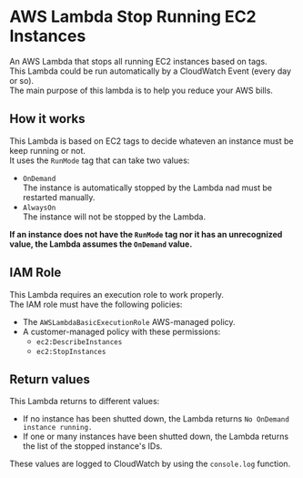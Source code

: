 # AWS Lambda Stop Running EC2 Instances

An AWS Lambda that stops all running EC2 instances based on tags.  
This Lambda could be run automatically by a CloudWatch Event (every day or so).  
The main purpose of this lambda is to help you reduce your AWS bills.

## How it works

This Lambda is based on EC2 tags to decide whateven an instance must be keep running or not.  
It uses the ```RunMode``` tag that can take two values:
* ```OnDemand```  
The instance is automatically stopped by the Lambda nad must be restarted manually.
* ```AlwaysOn```  
The instance will not be stopped by the Lambda.

**If an instance does not have the ```RunMode``` tag nor it has an unrecognized value, the Lambda assumes the ```OnDemand``` value.**

## IAM Role

This Lambda requires an execution role to work properly.  
The IAM role must have the following policies:
* The ```AWSLambdaBasicExecutionRole``` AWS-managed policy.  
* A customer-managed policy with these permissions:
    * ```ec2:DescribeInstances```
    * ```ec2:StopInstances```

## Return values

This Lambda returns to different values:

- If no instance has been shutted down, the Lambda returns ```No OnDemand instance running.```
- If one or many instances have been shutted down, the Lambda returns the list of the stopped instance's IDs.

These values are logged to CloudWatch by using the ```console.log``` function.
